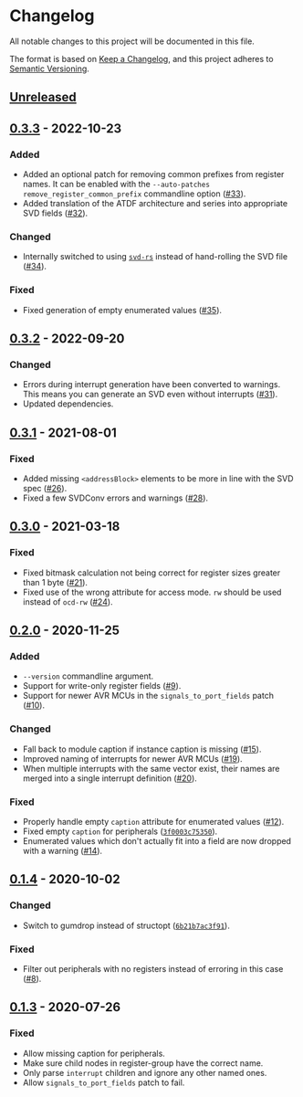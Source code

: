 # Changelog
All notable changes to this project will be documented in this file.

The format is based on [Keep a Changelog](https://keepachangelog.com/en/1.0.0/),
and this project adheres to [Semantic Versioning](https://semver.org/spec/v2.0.0.html).

## [Unreleased]


## [0.3.3] - 2022-10-23
### Added
- Added an optional patch for removing common prefixes from register names.  It
  can be enabled with the `--auto-patches remove_register_common_prefix`
  commandline option ([#33]).
- Added translation of the ATDF architecture and series into appropriate SVD
  fields ([#32]).

### Changed
- Internally switched to using [`svd-rs`] instead of hand-rolling the SVD file
  ([#34]).

### Fixed
- Fixed generation of empty enumerated values ([#35]).

[`svd-rs`]: https://crates.io/crates/svd-rs
[#32]: https://github.com/Rahix/atdf2svd/pull/32
[#33]: https://github.com/Rahix/atdf2svd/pull/33
[#34]: https://github.com/Rahix/atdf2svd/pull/34
[#35]: https://github.com/Rahix/atdf2svd/pull/35


## [0.3.2] - 2022-09-20
### Changed
- Errors during interrupt generation have been converted to warnings.  This
  means you can generate an SVD even without interrupts ([#31]).
- Updated dependencies.

[#31]: https://github.com/Rahix/atdf2svd/pull/31


## [0.3.1] - 2021-08-01
### Fixed
- Added missing `<addressBlock>` elements to be more in line with the SVD spec
  ([#26]).
- Fixed a few SVDConv errors and warnings ([#28]).

[#26]: https://github.com/Rahix/atdf2svd/pull/26
[#28]: https://github.com/Rahix/atdf2svd/pull/28



## [0.3.0] - 2021-03-18
### Fixed
- Fixed bitmask calculation not being correct for register sizes greater than
  1 byte ([#21]).
- Fixed use of the wrong attribute for access mode. `rw` should be used instead
  of `ocd-rw` ([#24]).

[#21]: https://github.com/Rahix/atdf2svd/pull/21
[#24]: https://github.com/Rahix/atdf2svd/pull/24


## [0.2.0] - 2020-11-25
### Added
- `--version` commandline argument.
- Support for write-only register fields ([#9]).
- Support for newer AVR MCUs in the `signals_to_port_fields` patch ([#10]).

### Changed
- Fall back to module caption if instance caption is missing ([#15]).
- Improved naming of interrupts for newer AVR MCUs ([#19]).
- When multiple interrupts with the same vector exist, their names are merged
  into a single interrupt definition ([#20]).

### Fixed
- Properly handle empty `caption` attribute for enumerated values ([#12]).
- Fixed empty `caption` for peripherals ([`3f0003c75350`]).
- Enumerated values which don't actually fit into a field are now dropped with
  a warning ([#14]).

[#9]: https://github.com/Rahix/atdf2svd/pull/9
[#10]: https://github.com/Rahix/atdf2svd/pull/10
[#12]: https://github.com/Rahix/atdf2svd/pull/12
[#14]: https://github.com/Rahix/atdf2svd/pull/14
[#15]: https://github.com/Rahix/atdf2svd/pull/15
[#19]: https://github.com/Rahix/atdf2svd/pull/19
[#20]: https://github.com/Rahix/atdf2svd/pull/20
[`3f0003c75350`]: https://github.com/Rahix/atdf2svd/commit/3f0003c753506618d8da1bd9e2995e9d88b0d878


## [0.1.4] - 2020-10-02
### Changed
- Switch to gumdrop instead of structopt ([`6b21b7ac3f91`]).

### Fixed
- Filter out peripherals with no registers instead of erroring in this case ([#8]).

[#8]: https://github.com/Rahix/atdf2svd/pull/8
[`6b21b7ac3f91`]: https://github.com/Rahix/atdf2svd/commit/6b21b7ac3f910f9a497bbd70cdd1b64771a799d8


## [0.1.3] - 2020-07-26
### Fixed
- Allow missing caption for peripherals.
- Make sure child nodes in register-group have the correct name.
- Only parse `interrupt` children and ignore any other named ones.
- Allow `signals_to_port_fields` patch to fail.


[Unreleased]: https://github.com/Rahix/atdf2svd/compare/v0.3.3...HEAD
[0.3.3]: https://github.com/Rahix/atdf2svd/compare/v0.3.2...v0.3.3
[0.3.2]: https://github.com/Rahix/atdf2svd/compare/v0.3.1...v0.3.2
[0.3.1]: https://github.com/Rahix/atdf2svd/compare/v0.3.0...v0.3.1
[0.3.0]: https://github.com/Rahix/atdf2svd/compare/v0.2.0...v0.3.0
[0.2.0]: https://github.com/Rahix/atdf2svd/compare/v0.1.4...v0.2.0
[0.1.4]: https://github.com/Rahix/atdf2svd/compare/v0.1.3...v0.1.4
[0.1.3]: https://github.com/Rahix/atdf2svd/releases/tag/v0.1.3
